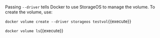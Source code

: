 Passing `--driver` tells Docker to use StorageOS to manage the volume. To create the volume, use:

`docker volume create --driver storageos testvol`{{execute}}

`docker volume ls`{{execute}}
